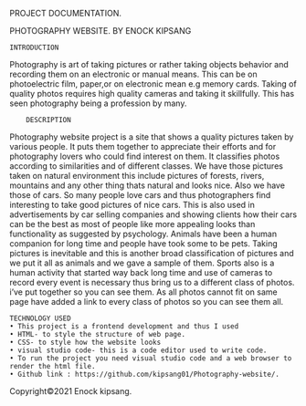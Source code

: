 PROJECT DOCUMENTATION.

PHOTOGRAPHY WEBSITE. BY ENOCK KIPSANG

	INTRODUCTION
Photography is art of taking pictures or rather taking objects behavior and recording them on an electronic or manual means. This can be on photoelectric film, paper,or on electronic mean e.g memory cards.
Taking of quality photos requires high quality cameras and taking it skillfully. This has seen photography being a profession by many.
  
     	DESCRIPTION
Photography website project is a site that shows a quality pictures taken by various people. It puts them together to appreciate their efforts and for photography lovers who could find interest on them.
It classifies photos according to similarities and of different classes. We have those pictures taken on natural environment this include pictures of forests, rivers, mountains and any other thing thats natural and looks nice.
Also we have those of cars. So many people love cars and thus photographers find interesting to take good pictures of nice cars. This is also used in advertisements by car selling companies and showing clients how their cars can be the best as most of people like more appealing looks than functionality as suggested by psychology.
Animals have been a human companion for long time and people have took some to be pets. Taking pictures is inevitable and this is another broad classification of pictures and we put it all as animals and we gave a sample of them.
Sports also is a human activity that started way back long time and use of cameras to record every event is necessary  thus bring us to a different class of photos. i’ve put together so you can see them.
As all photos cannot fit on same page have added a link to every class of photos so you can see them all.

	TECHNOLOGY USED
    • This project is a frontend development and thus I used
    • HTML- to style the structure of web page.
    • CSS- to style how the website looks
    • visual studio code- this is a code editor used to write code.
    • To run the project you need visual studio code and a web browser to render the html file.
    • Github link : https://github.com/kipsang01/Photography-website/.


Copyright©2021 Enock kipsang.


